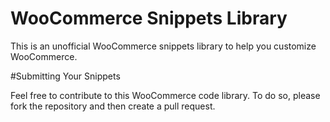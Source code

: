 # WooCommerce Snippets Library
This is an unofficial WooCommerce snippets library to help you customize WooCommerce.

#Submitting Your Snippets

Feel free to contribute to this WooCommerce code library. To do so, please fork the repository and then create a pull request.